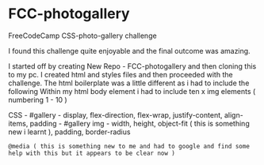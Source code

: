 # FCC-photogallery
FreeCodeCamp CSS-photo-gallery challenge

I found this challenge quite enjoyable and the final outcome was amazing.

I started off by creating New Repo - FCC-photogallery and then cloning this to my pc.
I created html and styles files and then proceeded with the challenge.
The html boilerplate was a little different as i had to include the following <meta name="viewport" content="width=device-width, intial-scale=1.0">
Within my html body element i had to include ten x img elements ( numbering 1 - 10 )

CSS - #gallery - display, flex-direction, flex-wrap, justify-content, align-items, padding
    - #gallery img - width, height, object-fit ( this is something new i learnt ), padding, border-radius
    
    @media ( this is something new to me and had to google and find some help with this but it appears to be clear now )
